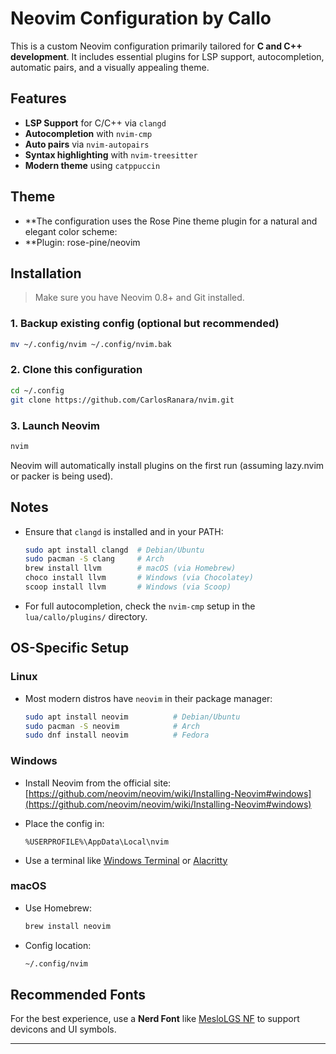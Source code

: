 # Neovim Configuration by Callo

This is a custom Neovim configuration primarily tailored for **C and C++ development**. It includes essential plugins for LSP support, autocompletion, automatic pairs, and a visually appealing theme.

## Features

* **LSP Support** for C/C++ via `clangd`
* **Autocompletion** with `nvim-cmp`
* **Auto pairs** via `nvim-autopairs`
* **Syntax highlighting** with `nvim-treesitter`
* **Modern theme** using `catppuccin`

## Theme
* **The configuration uses the Rose Pine theme plugin for a natural and elegant color scheme:
* **Plugin: rose-pine/neovim

## Installation

> Make sure you have Neovim 0.8+ and Git installed.

### 1. Backup existing config (optional but recommended)

```sh
mv ~/.config/nvim ~/.config/nvim.bak
```

### 2. Clone this configuration

```sh
cd ~/.config
git clone https://github.com/CarlosRanara/nvim.git
```

### 3. Launch Neovim

```sh
nvim
```

Neovim will automatically install plugins on the first run (assuming lazy.nvim or packer is being used).

## Notes

* Ensure that `clangd` is installed and in your PATH:

  ```sh
  sudo apt install clangd  # Debian/Ubuntu
  sudo pacman -S clang     # Arch
  brew install llvm        # macOS (via Homebrew)
  choco install llvm       # Windows (via Chocolatey)
  scoop install llvm       # Windows (via Scoop)
  ```

* For full autocompletion, check the `nvim-cmp` setup in the `lua/callo/plugins/` directory.

## OS-Specific Setup

### Linux

* Most modern distros have `neovim` in their package manager:

  ```sh
  sudo apt install neovim          # Debian/Ubuntu
  sudo pacman -S neovim            # Arch
  sudo dnf install neovim          # Fedora
  ```

### Windows

* Install Neovim from the official site: [https://github.com/neovim/neovim/wiki/Installing-Neovim#windows](https://github.com/neovim/neovim/wiki/Installing-Neovim#windows)
* Place the config in:

  ```
  %USERPROFILE%\AppData\Local\nvim
  ```
* Use a terminal like [Windows Terminal](https://aka.ms/terminal) or [Alacritty](https://github.com/alacritty/alacritty)

### macOS

* Use Homebrew:

  ```sh
  brew install neovim
  ```
* Config location:

  ```sh
  ~/.config/nvim
  ```

## Recommended Fonts

For the best experience, use a **Nerd Font** like [MesloLGS NF](https://www.nerdfonts.com/font-downloads) to support devicons and UI symbols.

---
